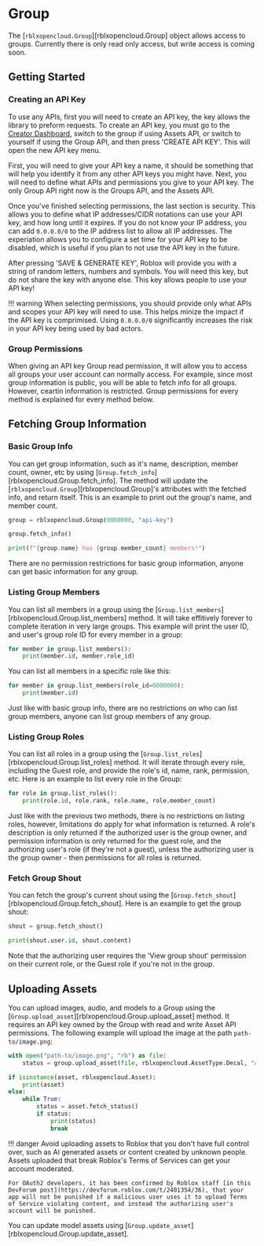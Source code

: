 # Group

The [`rblxopencloud.Group`][rblxopencloud.Group] object allows access to groups. Currently there is only read only access, but write access is coming soon.

## Getting Started

### Creating an API Key

To use any APIs, first you will need to create an API key, the key allows the library to preform requests. To create an API key, you must go to the [Creator Dashboard](https://create.roblox.com/dashboard/credentials), switch to the group if using Assets API, or switch to yourself if using the Group API, and then press 'CREATE API KEY'. This will open the new API key menu.

First, you will need to give your API key a name, it should be something that will help you identify it from any other API keys you might have. Next, you will need to define what APIs and permissions you give to your API key. The only Group API right now is the Groups API, and the Assets API.

Once you've finished selecting permissions, the last section is security. This allows you to define what IP addresses/CIDR notations can use your API key, and how long until it expires. If you do not know your IP address, you can add `0.0.0.0/0` to the IP address list to allow all IP addresses. The experiation allows you to configure a set time for your API key to be disabled, which is useful if you plan to not use the API key in the future.

After pressing 'SAVE & GENERATE KEY', Roblox will provide you with a string of random letters, numbers and symbols. You will need this key, but do not share the key with anyone else. This key allows people to use your API key!

!!! warning
    When selecting permissions, you should provide only what APIs and scopes your API key will need to use. This helps minize the impact if the API key is comprimised. Using `0.0.0.0/0` significantly increases the risk in your API key being used by bad actors.

### Group Permissions

When giving an API key Group read permission, it will allow you to access all groups your user account can normally access. For example, since most group information is public, you will be able to fetch info for all groups. However, ceartin information is restricted. Group permissions for every method is explained for every method below.

## Fetching Group Information

### Basic Group Info

You can get group information, such as it's name, description, member count, owner, etc by using [`Group.fetch_info`][rblxopencloud.Group.fetch_info]. The method will update the [`rblxopencloud.Group`][rblxopencloud.Group]'s attributes with the fetched info, and return itself. This is an example to print out the group's name, and member count.

```py
group = rblxopencloud.Group(0000000, "api-key")

group.fetch_info()

print(f"{group.name} has {group.member_count} members!")
```

There are no permission restrictions for basic group information, anyone can get basic information for any group.

### Listing Group Members

You can list all members in a group using the [`Group.list_members`][rblxopencloud.Group.list_members] method. It will take effitively forever to complete iteration in very large groups. This example will print the user ID, and user's group role ID for every member in a group:

```py
for member in group.list_members():
    print(member.id, member.role_id)
```

You can list all members in a specific role like this:

```py
for member in group.list_members(role_id=0000000):
    print(member.id)
```

Just like with basic group info, there are no restrictions on who can list group members, anyone can list group members of any group.

### Listing Group Roles

You can list all roles in a group using the [`Group.list_roles`][rblxopencloud.Group.list_roles] method. It will iterate through every role, including the Guest role, and provide the role's id, name, rank, permission, etc. Here is an example to list every role in the Group:

```py
for role in group.list_roles():
    print(role.id, role.rank, role.name, role.member_count)
```

Just like with the previous two methods, there is no restrictions on listing roles, however, limitations do apply for what information is returned. A role's description is only returned if the authorized user is the group owner, and permission information is only returned for the guest role, and the authorizing user's role (if they're not a guest), unless the authorizing user is the group owner - then permissions for all roles is returned.

### Fetch Group Shout

You can fetch the group's current shout using the [`Group.fetch_shout`][rblxopencloud.Group.fetch_shout]. Here is an example to get the group shout:

```py
shout = group.fetch_shout()

print(shout.user.id, shout.content)
```

Note that the authorizing user requires the 'View group shout' permission on their current role, or the Guest role if you're not in the group.

## Uploading Assets

You can upload images, audio, and models to a Group using the [`Group.upload_asset`][rblxopencloud.Group.upload_asset] method. It requires an API key owned by the Group with read and write Asset API permissions. The following example will upload the image at the path `path-to/image.png`:

```py
with open("path-to/image.png", "rb") as file:
    status = group.upload_asset(file, rblxopencloud.AssetType.Decal, "asset name", "asset description")

if isinstance(asset, rblxopencloud.Asset):
    print(asset)
else:
    while True:
        status = asset.fetch_status()
        if status:
            print(status)
            break
```

!!! danger
    Avoid uploading assets to Roblox that you don't have full control over, such as AI generated assets or content created by unknown people. Assets uploaded that break Roblox's Terms of Services can get your account moderated.

    For OAuth2 developers, it has been confirmed by Roblox staff [in this DevForum post](https://devforum.roblox.com/t/2401354/36), that your app will not be punished if a malicious user uses it to upload Terms of Service violating content, and instead the authorizing user's account will be punished.

You can update model assets using [`Group.update_asset`][rblxopencloud.Group.update_asset].